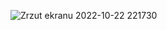 ![Zrzut ekranu 2022-10-22 221730](https://user-images.githubusercontent.com/102294177/197360827-f77b74b8-c7fd-4f7f-87e1-de90af13bd37.jpg)
